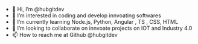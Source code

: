 - 👋 Hi, I’m @hubgitdev
- 👀 I’m interested in coding and develop innvoating softwares 
- 🌱 I’m currently learning Node.js, Python, Angular , TS , CSS, HTML 
- 💞️ I’m looking to collaborate on innvoate projects on IOT and Industry 4.0 
- 📫 How to reach me at Github @hubgitdev 

<!---
hubgitdev/hubgitdev is a ✨ special ✨ repository because its `README.md` (this file) appears on your GitHub profile.
You can click the Preview link to take a look at your changes.
--->
